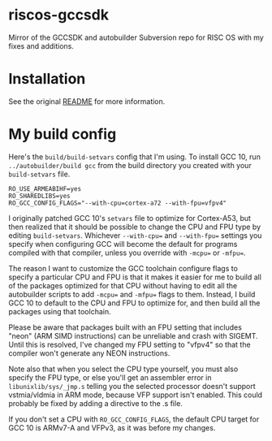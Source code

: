 # riscos-gccsdk
 Mirror of the GCCSDK and autobuilder Subversion repo for RISC OS with my fixes and additions.

# Installation
 See the original [README](gcc4/README) for more information.

# My build config

Here's the `build/build-setvars` config that I'm using. To install GCC 10,
run `../autobuilder/build gcc` from the build directory you created with
your `build-setvars` file.

```
RO_USE_ARMEABIHF=yes
RO_SHAREDLIBS=yes
RO_GCC_CONFIG_FLAGS="--with-cpu=cortex-a72 --with-fpu=vfpv4"
```

I originally patched GCC 10's `setvars` file to optimize for Cortex-A53,
but then realized that it should be possible to change the CPU and FPU
type by editing `build-setvars`. Whichever `--with-cpu=` and `--with-fpu=`
settings you specify when configuring GCC will become the default for
programs compiled with that compiler, unless you override with `-mcpu=`
or `-mfpu=`.

The reason I want to customize the GCC toolchain configure flags to
specify a particular CPU and FPU is that it makes it easier for me to
build all of the packages optimized for that CPU without having to edit
all the autobuilder scripts to add `-mcpu=` and `-mfpu=` flags to them.
Instead, I build GCC 10 to default to the CPU and FPU to optimize for,
and then build all the packages using that toolchain.

Please be aware that packages built with an FPU setting that includes
"neon" (ARM SIMD instructions) can be unreliable and crash with SIGEMT.
Until this is resolved, I've changed my FPU setting to "vfpv4" so that
the compiler won't generate any NEON instructions.

Note also that when you select the CPU type yourself, you must also
specify the FPU type, or else you'll get an assembler error in
`libunixlib/sys/_jmp.s` telling you the selected processor doesn't
support vstmia/vldmia in ARM mode, because VFP support isn't enabled.
This could probably be fixed by adding a directive to the .s file.

If you don't set a CPU with `RO_GCC_CONFIG_FLAGS`, the default CPU
target for GCC 10 is ARMv7-A and VFPv3, as it was before my changes.
